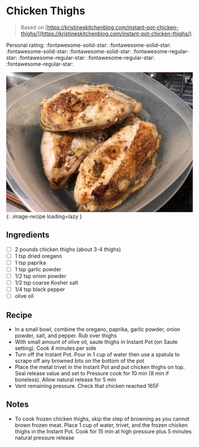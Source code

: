 <!-- Do not modify sections with "AUTO-*". They are updated by make.py -->

# Chicken Thighs

> Based on [https://kristineskitchenblog.com/instant-pot-chicken-thighs/](https://kristineskitchenblog.com/instant-pot-chicken-thighs/)

<!-- rating=1; (User can specify rating on scale of 1-5) -->
<!-- AUTO-UserRating -->
Personal rating: :fontawesome-solid-star: :fontawesome-solid-star: :fontawesome-solid-star: :fontawesome-solid-star: :fontawesome-regular-star: :fontawesome-regular-star: :fontawesome-regular-star: :fontawesome-regular-star:
<!-- /AUTO-UserRating -->

<!-- name_image=chicken_thighs.jpeg; (User can specify image name) -->
<!-- AUTO-Image -->
![chicken_thighs.jpeg](./chicken_thighs.jpeg){: .image-recipe loading=lazy }
<!-- /AUTO-Image -->

## Ingredients

* [ ] 2 pounds chicken thighs (about 3-4 thighs)
* [ ] 1 tsp dried oregano
* [ ] 1 tsp paprika
* [ ] 1 tsp garlic powder
* [ ] 1/2 tsp onion powder
* [ ] 1/2 tsp coarse Kosher salt
* [ ] 1/4 tsp black pepper
* [ ] olive oil

## Recipe

* In a small bowl, combine the oregano, paprika, garlic powder, onion powder, salt, and pepper. Rub over thighs
* With small amount of olive oil, saute thighs in Instant Pot (on Saute setting). Cook 4 minutes per side
* Turn off the Instant Pot. Pour in 1 cup of water then use a spatula to scrape off any browned bits on the bottom of the pot
* Place the metal trivet in the Instant Pot and put chicken thighs on top. Seal release value and set to Pressure cook for 10 min (8 min if boneless). Allow natural release for 5 min
* Vent remaining pressure. Check that chicken reached 165F

## Notes

* To cook frozen chicken thighs, skip the step of browning as you cannot brown frozen meat. Place 1 cup of water, trivet, and the frozen chicken thighs in the Instant Pot. Cook for 15 min at high pressure plus 5 minutes natural pressure release
